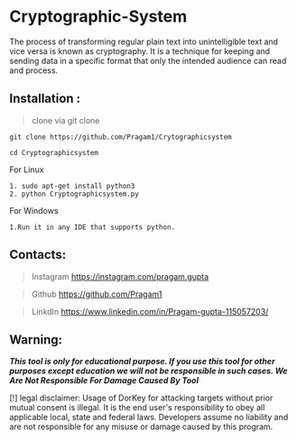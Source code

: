 # Cryptographic-System
The process of transforming regular plain text into unintelligible text and vice versa is known as cryptography. It is a technique for keeping and sending data in a specific format that only the intended audience can read and process.


## Installation :

>clone via git clone

```
git clone https://github.com/Pragam1/Crytographicsystem
```
```
cd Cryptographicsystem
```
For Linux
```
1. sudo apt-get install python3
2. python Cryptographicsystem.py
```
For Windows
```
1.Run it in any IDE that supports python.
```
## Contacts:

>Instagram
https://instagram.com/pragam.gupta

>Github
https://github.com/Pragam1

>LinkdIn
https://www.linkedin.com/in/Pragam-gupta-115057203/

## Warning:

***This tool is only for educational purpose. If you use this tool for other purposes except education we will not be responsible in such cases. We Are Not Responsible For Damage Caused By Tool***

[!] legal disclaimer: Usage of DorKey for attacking targets without prior mutual consent is illegal. It is the end user's responsibility to obey all applicable local, state and federal laws. Developers assume no liability and are not responsible for any misuse or damage caused by this program.
